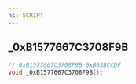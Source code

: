 ```yaml
---
ns: SCRIPT
---
```

## _0xB1577667C3708F9B

```c
// 0xB1577667C3708F9B 0xB03BCCDF
void _0xB1577667C3708F9B();
```


